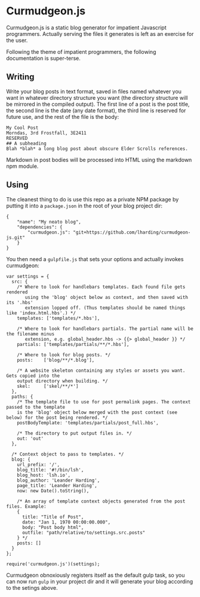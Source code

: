 # Curmudgeon.js

Curmudgeon.js is a static blog generator for impatient Javascript programmers.
Actually serving the files it generates is left as an exercise for the user.

Following the theme of impatient programmers, the following documentation is super-terse.

## Writing

Write your blog posts in text format, saved in files named whatever you want in whatever
directory structure you want (the directory structure will be mirrored in the compiled output).
The first line of a post is the post title, the second line is the date (any date format),
the third line is reserved for future use, and the rest of the file is the body:
````
My Cool Post
Morndas, 3rd Frostfall, 3E2411
RESERVED
## A subheading
Blah *blah* a long blog post about obscure Elder Scrolls references.
````
Markdown in post bodies will be processed into HTML using the markdown npm module.

## Using

The cleanest thing to do is use this repo as a private NPM package by putting it into a
`package.json` in the root of your blog project dir:
````
{
    "name": "My neato blog",
    "dependencies": {
        "curmudgeon.js": "git+https://github.com/lharding/curmudgeon-js.git"
    }
}
````

You then need a `gulpfile.js` that sets your options and actually invokes curmudgeon:

````
var settings = {
  src: {
    /* Where to look for handlebars templates. Each found file gets rendered
       using the 'blog' object below as context, and then saved with its '.hbs'
       extension lopped off. (Thus templates should be named things like 'index.html.hbs'.) */
    templates: ['templates/*.hbs'],
   
    /* Where to look for handlebars partials. The partial name will be the filename minus
       extension, e.g. global_header.hbs -> {{> global_header }} */
    partials: ['templates/partials/**/*.hbs'],
    
    /* Where to look for blog posts. */
    posts:    ['blog/**/*.blog'],
    
    /* A website skeleton containing any styles or assets you want. Gets copied into the
    output directory when building. */
    skel:     ['skel/**/*']
  },
  paths: {
    /* The template file to use for post permalink pages. The context passed to the template
    is the 'blog' object below merged with the post context (see below) for the post being rendered. */
    postBodyTemplate: 'templates/partials/post_full.hbs',
    
    /* The directory to put output files in. */
    out: 'out'
  },
  
  /* Context object to pass to templates. */
  blog: {
    url_prefix: '/',
    blog_title: '#!/bin/lsh',
    blog_host: 'lsh.io',
    blog_author: 'Leander Harding',
    page_title: 'Leander Harding',
    now: new Date().toString(),
    
    /* An array of template context objects generated from the post files. Example:
    {
      title: "Title of Post",
      date: "Jan 1, 1970 00:00:00.000",
      body: "Post body html",
      outfile: "path/relative/to/settings.src.posts"
    } */
    posts: []
  }
};

require('curmudgeon.js')(settings);
````

Curmudgeon obnoxiously registers itself as the default gulp task, so you can now run `gulp`
in your project dir and it will generate your blog according to the setings above.